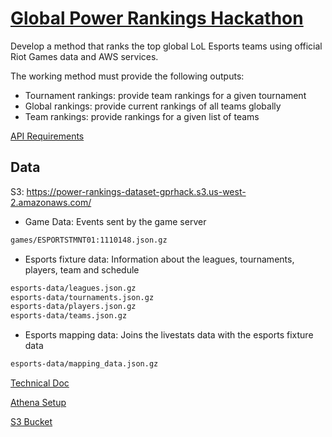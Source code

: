 # [Global Power Rankings Hackathon](https://lolglobalpowerrankings.devpost.com/)
Develop a method that ranks the top global LoL Esports teams using official Riot Games data and AWS services.

The working method must provide the following outputs:

- Tournament rankings: provide team rankings for a given tournament
- Global rankings: provide current rankings of all teams globally
- Team rankings: provide rankings for a given list of teams

[API Requirements](https://docs.google.com/document/d/1Klodp4YqE6bIOES026ecmNb_jS5IOntRqLv5EmDAXyc/edit)

## Data
S3: https://power-rankings-dataset-gprhack.s3.us-west-2.amazonaws.com/

- Game Data: Events sent by the game server
```sh
games/ESPORTSTMNT01:1110148.json.gz
```

- Esports fixture data: Information about the leagues, tournaments, players, team and schedule
```sh
esports-data/leagues.json.gz
esports-data/tournaments.json.gz
esports-data/players.json.gz
esports-data/teams.json.gz
```

- Esports mapping data: Joins the livestats data with the esports fixture data
```sh
esports-data/mapping_data.json.gz
```

[Technical Doc](https://docs.google.com/document/d/1wFRehKMJkkRR5zyjEZyaVL9H3ZbhP7_wP0FBE5ID40c/edit#heading=h.4osafmixo0au)

[Athena Setup](https://docs.google.com/document/d/14uhbMUYb7cR_Hg6UWjlAgnN-hSy0ymhz19-_A6eidxI/edit#heading=h.mn6lxq2agqoh)

[S3 Bucket](https://s3.console.aws.amazon.com/s3/buckets/power-rankings-dataset-gprhack)